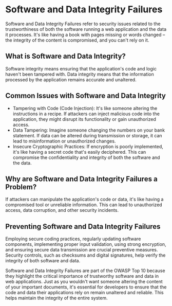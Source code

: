 # Software and Data Integrity Failures
Software and Data Integrity Failures refer to security issues related to the trustworthiness of both the software running a web application and the data it processes. It's like having a book with pages missing or words changed – the integrity of the content is compromised, and you can't rely on it.

## What is Software and Data Integrity?
Software integrity means ensuring that the application's code and logic haven't been tampered with. Data integrity means that the information processed by the application remains accurate and unaltered.

## Common Issues with Software and Data Integrity
- Tampering with Code (Code Injection): It's like someone altering the instructions in a recipe. If attackers can inject malicious code into the application, they might disrupt its functionality or gain unauthorized access.
- Data Tampering: Imagine someone changing the numbers on your bank statement. If data can be altered during transmission or storage, it can lead to misinformation or unauthorized changes.
- Insecure Cryptographic Practices: If encryption is poorly implemented, it's like having a secret code that's easily deciphered. This can compromise the confidentiality and integrity of both the software and the data.

## Why are Software and Data Integrity Failures a Problem?
If attackers can manipulate the application's code or data, it's like having a compromised tool or unreliable information. This can lead to unauthorized access, data corruption, and other security incidents.

## Preventing Software and Data Integrity Failures 
Employing secure coding practices, regularly updating software components, implementing proper input validation, using strong encryption, and ensuring secure data transmission are crucial preventive measures. Security controls, such as checksums and digital signatures, help verify the integrity of both software and data.

Software and Data Integrity Failures are part of the OWASP Top 10 because they highlight the critical importance of trustworthy software and data in web applications. Just as you wouldn't want someone altering the content of your important documents, it's essential for developers to ensure that the code and data their applications rely on remain unaltered and reliable. This helps maintain the integrity of the entire system.
